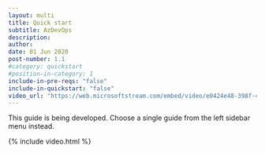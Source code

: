 ```yaml
---
layout: multi
title: Quick start
subtitle: AzDevOps
description:
author:
date: 01 Jun 2020
post-number: 1.1
#category: quickstart
#position-in-category: 1
include-in-pre-reqs: "false"
include-in-quickstart: "false"
video_url: "https://web.microsoftstream.com/embed/video/e0424e48-398f-4983-9677-551a98c1f9d2?autoplay=false&showinfo=true"
---
```


<!-- This **quick start** provides a collection of guides, on a single page, that are essential to contributing content on Azure DevOps. Use this quick start to learn what's required to "get up and running" quickly. Alternatively, choose a single guide from the left sidebar menu. -->

This guide is being developed. Choose a single guide from the left sidebar menu instead.

{% include video.html %}

<!-- {% include quickstart-builder.html %} -->
